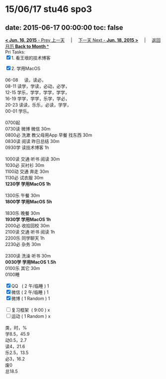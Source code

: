 # 15/06/17 stu46 spo3

date: 2015-06-17 00:00:00
toc: false
---
[**< Jun. 16, 2015** - Prev 上一天](/lifelogs/2015/06/d16.md) &nbsp; &nbsp; | &nbsp; &nbsp; [下一天 Next - **Jun. 18, 2015 >**](/lifelogs/2015/06/d18.md) &nbsp; &nbsp; |  &nbsp; &nbsp; [返回月历 **Back to Month ^**](/lifelogs/2015/06/index.md)
<br/>Pri Tasks:</strong><br clear="none"/><input type="checkbox" checked="true" />1. 看王垠的技术博客</div>		<div><input type="checkbox" checked="true" />2. 学用MacOS<br/></div>		<div>				<div><br clear="none"/></div>				<div>06-08     读，读必，</div>08-11 读学，学读，必动，必学，<br clear="none"/>12-15 学乐，学学，学学，学学，<br clear="none"/>16-19 学学，学学，乐学，学必，<br clear="none"/>20-23 读读，乐乐，必读，学学，		</div>		<div>00-01 学乐。<br/>				<div><br clear="none"/></div>0700起		</div>		<div>0730读 微博 微信 30m</div>		<div>0800必 洗漱 教父母用App 早餐 找东西 30m</div>		<div>0830读 阅读 昨日总结 30m</div>		<div>0930学 读技术博客 1h</div>		<div><br/></div>		<div>1000读 交通 听书 阅读 30m</div>		<div>1030必 买衬衫 30m</div>		<div>1100动 交通 奔走 30m</div>		<div>1130必 试衣服 30m</div>		<div><b>1230学 学用MacOS 1h</b></div>		<div><br/></div>		<div>1300乐 午餐 30m</div>		<div><strong>1800学 </strong><b>学用MacOS</b> <strong>5h</strong></div>		<div>				<div><br clear="none"/></div>1830乐 晚餐 30m		</div>		<div><b>1930学 学用MacOS 1h</b></div>		<div>2000必 收拾回校 30m</div>		<div>2100读 交通 听书 阅读 1h</div>		<div>2200乐 同学聊天 1h</div>		<div>2230必 杂务 30m</div>		<div><br/></div>		<div>2300读 洗澡 听书 30m</div>		<div><b>0030学 学用MacOS 1.5h</b></div>		<div>0100乐 其它 30m</div>		<div>0100睡</div>		<div><br clear="none"/></div>		<div><input type="checkbox" checked="true" />QQ   ( 2 午/临睡 ) 1<br clear="none"/><input type="checkbox" checked="true" />微信 ( 2 午/临睡 ) 1</div>		<div><input type="checkbox" checked="true" />微博 ( 1 Random ) 1</div>		<div><br clear="none"/></div>		<div><input type="checkbox" />复习框架  ( 9:00 ) x<br clear="none"/></div>		<div><input type="checkbox" />运动 ( 1 Random ) x</div>		<div>				<div><br clear="none"/></div>类，时，%<br clear="none"/>学8.5，45.9<br clear="none"/>动0.5，2.7<br clear="none"/>读4，21.6<br clear="none"/>乐2.5，13.5<br clear="none"/>必3，16.2<br clear="none"/>废0<br clear="none"/>总18.5		</div>
